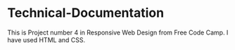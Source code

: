 # Technical-Documentation
This is Project number 4 in Responsive Web Design from Free Code Camp. I have used HTML and CSS.
